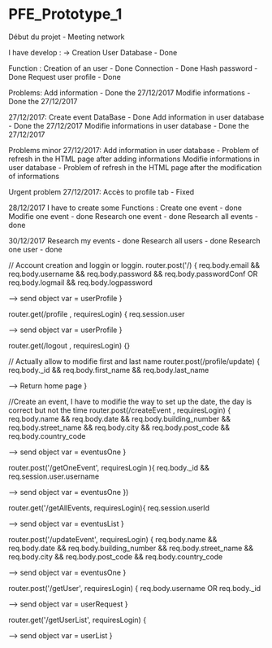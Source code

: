 # PFE_Prototype_1
Début du projet - Meeting network

I have develop :
-> Creation User Database - Done

Function : 
Creation of an user - Done
Connection - Done
Hash password - Done
Request user profile - Done

Problems:
Add information - Done the 27/12/2017
Modifie informations - Done the 27/12/2017


27/12/2017: 
Create event DataBase - Done
Add information in user database - Done the 27/12/2017
Modifie informations in user database - Done the 27/12/2017

Problems minor 27/12/2017:
Add information in user database - Problem of refresh in the HTML page after adding informations
Modifie informations in user database - Problem of refresh in the HTML page after the modification of informations

Urgent problem 27/12/2017:
Accès to profile tab - Fixed

28/12/2017
I have to create some Functions :
Create one event - done
Modifie one event - done
Research one event - done
Research all events - done

30/12/2017
Research my events - done
Research all users - done
Research one user - done

// Account creation and loggin or loggin.
router.post('/) {
  req.body.email && req.body.username && req.body.password && req.body.passwordConf
  OR 
  req.body.logmail && req.body.logpassword
  
  --> send object var = userProfile
}

router.get(/profile , requiresLogin) {
   req.session.user
   
   --> send object var = userProfile
}

router.get(/logout , requiresLogin) {}

// Actually allow to modifie first and last name
router.post(/profile/update) {
  req.body._id && req.body.first_name &&  req.body.last_name
  
   --> Return home page
}


//Create an event, I have to modifie the way to set up the date, the day is correct but not the time
router.post(/createEvent , requiresLogin) {
  req.body.name && req.body.date && req.body.building_number && req.body.street_name && req.body.city && req.body.post_code && req.body.country_code
  
  
   --> send object  var = eventusOne
}

router.post('/getOneEvent', requiresLogin ){
  req.body._id && req.session.user.username
  
  --> send object  var = eventusOne
})

router.get('/getAllEvents, requiresLogin){
  req.session.userId
  
  
  --> send object var = eventusList
}

router.post('/updateEvent', requiresLogin) {
    req.body.name && req.body.date && req.body.building_number && req.body.street_name && req.body.city && req.body.post_code && req.body.country_code
  
   --> send object var = eventusOne
}

router.post('/getUser', requiresLogin) {
  req.body.username
  OR
  req.body._id
  
  --> send object var = userRequest
}

router.get('/getUserList', requiresLogin) {

   --> send object var = userList
}
